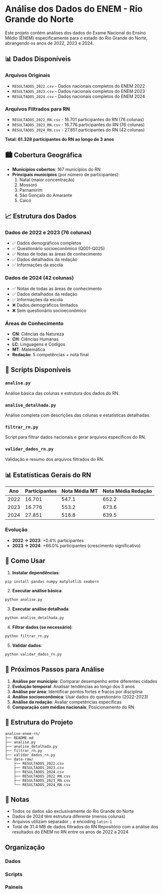# Análise dos Dados do ENEM - Rio Grande do Norte

Este projeto contém análises dos dados do Exame Nacional do Ensino Médio (ENEM) especificamente para o estado do Rio Grande do Norte, abrangendo os anos de 2022, 2023 e 2024.

## 📊 Dados Disponíveis

### Arquivos Originais
- `RESULTADOS_2022.csv` - Dados nacionais completos do ENEM 2022
- `RESULTADOS_2023.csv` - Dados nacionais completos do ENEM 2023  
- `RESULTADOS_2024.csv` - Dados nacionais completos do ENEM 2024

### Arquivos Filtrados para RN
- `RESULTADOS_2022_RN.csv` - 16.701 participantes do RN (76 colunas)
- `RESULTADOS_2023_RN.csv` - 16.776 participantes do RN (76 colunas)
- `RESULTADOS_2024_RN.csv` - 27.851 participantes do RN (42 colunas)

**Total: 61.328 participantes do RN ao longo de 3 anos**

## 🏙️ Cobertura Geográfica

- **Municípios cobertos**: 167 municípios do RN
- **Principais municípios** (por número de participantes):
  1. Natal (maior concentração)
  2. Mossoró 
  3. Parnamirim
  4. São Gonçalo do Amarante
  5. Caicó

## 📈 Estrutura dos Dados

### Dados de 2022 e 2023 (76 colunas)
- ✅ Dados demográficos completos
- ✅ Questionário socioeconômico (Q001-Q025)
- ✅ Notas de todas as áreas de conhecimento
- ✅ Dados detalhados da redação
- ✅ Informações da escola

### Dados de 2024 (42 colunas)
- ✅ Notas de todas as áreas de conhecimento
- ✅ Dados detalhados da redação
- ✅ Informações da escola
- ❌ Dados demográficos limitados
- ❌ Sem questionário socioeconômico

### Áreas de Conhecimento
- **CN**: Ciências da Natureza
- **CH**: Ciências Humanas
- **LC**: Linguagens e Códigos  
- **MT**: Matemática
- **Redação**: 5 competências + nota final

## 🔧 Scripts Disponíveis

### `analise.py`
Análise básica das colunas e estrutura dos dados do RN.

### `analise_detalhada.py`
Análise completa com descrições das colunas e estatísticas detalhadas.

### `filtrar_rn.py`
Script para filtrar dados nacionais e gerar arquivos específicos do RN.

### `validar_dados_rn.py`
Validação e resumo dos arquivos filtrados do RN.

## 📊 Estatísticas Gerais do RN

| Ano  | Participantes | Nota Média MT | Nota Média Redação |
|------|---------------|---------------|-------------------|
| 2022 | 16.701        | 547.1         | 652.2            |
| 2023 | 16.776        | 553.2         | 673.6            |
| 2024 | 27.851        | 518.8         | 639.5            |

### Evolução
- **2022 → 2023**: +0.4% participantes
- **2023 → 2024**: +66.0% participantes (crescimento significativo)

## 🚀 Como Usar

1. **Instalar dependências**:
```bash
pip install pandas numpy matplotlib seaborn
```

2. **Executar análise básica**:
```bash
python analise.py
```

3. **Executar análise detalhada**:
```bash
python analise_detalhada.py
```

4. **Filtrar dados (se necessário)**:
```bash
python filtrar_rn.py
```

5. **Validar dados**:
```bash
python validar_dados_rn.py
```

## 🎯 Próximos Passos para Análise

1. **Análise por município**: Comparar desempenho entre diferentes cidades
2. **Evolução temporal**: Analisar tendências ao longo dos 3 anos
3. **Análise por área**: Identificar pontos fortes e fracos por disciplina
4. **Análise socioeconômica**: Usar dados do questionário (2022-2023)
5. **Análise da redação**: Avaliar competências específicas
6. **Comparação com médias nacionais**: Posicionamento do RN

## 📁 Estrutura do Projeto

```
analise-enem-rn/
├── README.md
├── analise.py
├── analise_detalhada.py
├── filtrar_rn.py
├── validar_dados_rn.py
└── data-raw/
    ├── RESULTADOS_2022.csv
    ├── RESULTADOS_2023.csv
    ├── RESULTADOS_2024.csv
    ├── RESULTADOS_2022_RN.csv
    ├── RESULTADOS_2023_RN.csv
    └── RESULTADOS_2024_RN.csv
```

## 📝 Notas

- Todos os dados são exclusivamente do Rio Grande do Norte
- Dados de 2024 têm estrutura diferente (menos colunas)
- Arquivos utilizam separador `;` e encoding `latin-1`
- Total de 31.4 MB de dados filtrados do RN
Repositório com a análise dos resultados do ENEM no RN entre os anos de 2022 a 2024

## Organização
### Dados
### Scripts
### Paineis
